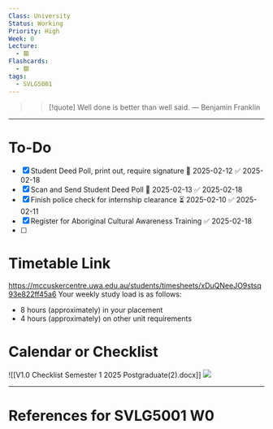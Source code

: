 ```yaml
---
Class: University
Status: Working
Priority: High
Week: 0
Lecture:
  - 🟥
Flashcards:
  - 🟥
tags:
  - SVLG5001
---
```

> > [!quote] Well done is better than well said.
> — Benjamin Franklin

---
# To-Do
- [x] Student Deed Poll, print out, require signature 📅 2025-02-12 ✅ 2025-02-18
- [x] Scan and Send Student Deed Poll 📅 2025-02-13 ✅ 2025-02-18
- [x] Finish police check for internship clearance ⏳ 2025-02-10 ✅ 2025-02-11
- [x] Register for Aboriginal Cultural Awareness Training ✅ 2025-02-18
- [ ] 
# Timetable Link
https://mccuskercentre.uwa.edu.au/students/timesheets/xDuQNeeJO9stsq93e822ff45a6
Your weekly study load is as follows:

- 8 hours (approximately) in your placement
- 4 hours (approximately) on other unit requirements


# Calendar or Checklist
![[V1.0 Checklist Semester 1 2025 Postgraduate(2).docx]]
![](https://i.imgur.com/rICoBFa.png)





---
# References for SVLG5001 W0